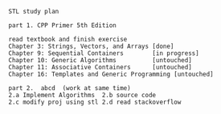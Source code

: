 	STL study plan

	part 1. CPP Primer 5th Edition

	read textbook and finish exercise
	Chapter 3: Strings, Vectors, and Arrays [done]
	Chapter 9: Sequential Containers        [in progress]
	Chapter 10: Generic Algorithms			[untouched]
	Chapter 11: Associative Containers		[untouched]
	Chapter 16: Templates and Generic Programming [untouched]

	part 2.  abcd  (work at same time)
	2.a Implement Algorithms  2.b source code  
	2.c modify proj using stl 2.d read stackoverflow 





